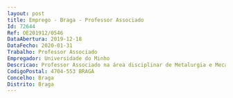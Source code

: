 ```yaml
--- 
layout: post
title: Emprego - Braga - Professor Associado
Id: 72644
Ref: OE201912/0546
DataAbertura: 2019-12-18
DataFecho: 2020-01-31
Trabalho: Professor Associado
Empregador: Universidade do Minho
Descricao: Professor Associado na área disciplinar de Metalurgia e Mecanica de Materiais.
CodigoPostal: 4704-553 BRAGA
Concelho: Braga
Distrito: Braga
--- 
```

